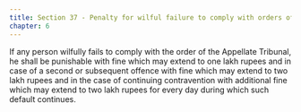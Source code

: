 ```yaml
---
title: Section 37 - Penalty for wilful failure to comply with orders of Appellate Tribunal
chapter: 6
---
```


If any person wilfully fails to comply with the order of the Appellate Tribunal, he shall be punishable with fine which may extend to one lakh rupees and in case of a second or subsequent offence with fine which may extend to two lakh rupees and in the case of continuing contravention with additional fine which may extend to two lakh rupees for every day during which such default continues.







